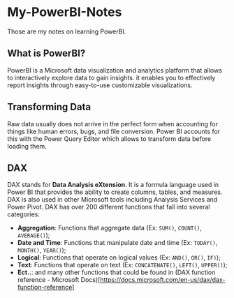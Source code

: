 # My-PowerBI-Notes
  Those are my notes on learning PowerBI.

## What is PowerBI?
  PowerBI is a Microsoft data visualization and analytics platform that allows to interactively explore data to gain insights.
  it enables you to effectively report insights through easy-to-use customizable visualizations.

## Transforming Data
  Raw data usually does not arrive in the perfect form when accounting for things like human errors, bugs, and file conversion. Power BI accounts for this with the Power Query Editor which allows to transform data before loading them.

## DAX
  DAX stands for **Data Analysis eXtension**. It is a formula language used in Power BI that provides the ability to create columns, tables, and measures.
  DAX is also used in other Microsoft tools including Analysis Services and Power Pivot.
  DAX has over 200 different functions that fall into several categories:
  - **Aggregation**: Functions that aggregate data (Ex: `SUM()`, `COUNT()`, `AVERAGE()`);
  - **Date and Time**: Functions that manipulate date and time (Ex: `TODAY()`, `MONTH()`, `YEAR()`);
  - **Logical**: Functions that operate on logical values (Ex: `AND()`, `OR()`, `IF)`);
  - **Text**: Functions that operate on text (Ex: `CONCATENATE()`, `LEFT()`, `UPPER()`);
  - **Ect..**: and many other functions that could be found in (DAX function reference - Microsoft Docs)[https://docs.microsoft.com/en-us/dax/dax-function-reference]


